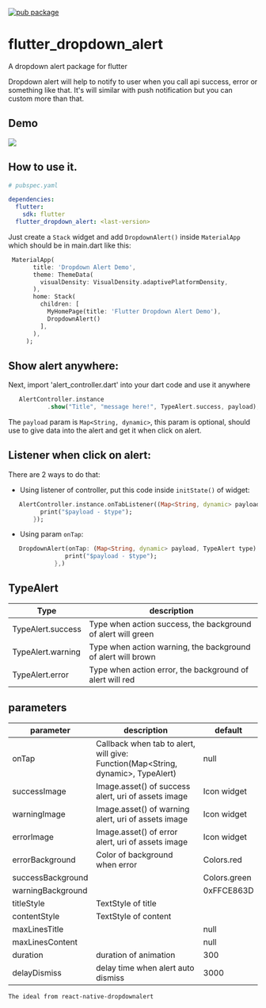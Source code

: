 [![pub package](https://img.shields.io/pub/v/flutter_dropdown_alert.svg)](https://pub.dartlang.org/packages/flutter_dropdown_alert)

# flutter_dropdown_alert

A dropdown alert package for flutter

Dropdown alert will help to notify to user when you call api success, error or something like that. It's will similar with push notification but you can custom more than that.

## Demo
![](https://github.com/vantuan88291/flutter_dropdown_alert/raw/master/screenshot/dropdown.gif)

##  How to use it.

```yaml
# pubspec.yaml

dependencies:
  flutter:
    sdk: flutter
  flutter_dropdown_alert: <last-version>
```

Just create a `Stack` widget and add `DropdownAlert()` inside `MaterialApp` which should be in main.dart like this:
```dart
 MaterialApp(
       title: 'Dropdown Alert Demo',
       theme: ThemeData(
         visualDensity: VisualDensity.adaptivePlatformDensity,
       ),
       home: Stack(
         children: [
           MyHomePage(title: 'Flutter Dropdown Alert Demo'),
           DropdownAlert()
         ],
       ),
     );
```

## Show alert anywhere:

Next, import 'alert_controller.dart' into your dart code and use it anywhere

```dart
   AlertController.instance
           .show("Title", "message here!", TypeAlert.success, payload);
```

The `payload` param is `Map<String, dynamic>`, this param is optional, should use to give data into the alert and get it when click on alert.

## Listener when click on alert:

There are 2 ways to do that:

- Using listener of controller, put this code inside `initState()` of widget:
```dart
   AlertController.instance.onTabListener((Map<String, dynamic> payload, TypeAlert type) {
         print("$payload - $type");
       });
```
- Using param `onTap`:
```dart
   DropdownAlert(onTap: (Map<String, dynamic> payload, TypeAlert type) {
                print("$payload - $type");
             },)
```



## TypeAlert
| Type                       | description                                                                           |
| -------------------------- | ------------------------------------------------------------------------------------- |
| TypeAlert.success          | Type when action success, the background of alert will green                          |
| TypeAlert.warning          | Type when action warning, the background of alert will brown                          |
| TypeAlert.error            | Type when action error, the background of alert will red                              |


## parameters
| parameter                  | description                                                                           | default                                                                                                                                                                               |
| -------------------------- | ------------------------------------------------------------------------------------- | ------------------------------------------------------------------------------------------------------------------------------------------------------------------------------------- |
| onTap                      | Callback when tab to alert, will give: Function(Map<String, dynamic>, TypeAlert)      | null                                                                                                                                                                                  |
| successImage               | Image.asset() of success alert, uri of assets image                                   | Icon widget                                                                                                                                                                           |
| warningImage               | Image.asset() of warning alert, uri of assets image                                   | Icon widget                                                                                                                                                                           |
| errorImage                 | Image.asset() of error alert, uri of assets image                                     | Icon widget                                                                                                                                                                           |
| errorBackground            | Color of background when error                                                        | Colors.red                                                                                                                                                                            |
| successBackground          |                                                                                       | Colors.green                                                                                                                                                                          |
| warningBackground          |                                                                                       | 0xFFCE863D                                                                                                                                                                            |
| titleStyle                 | TextStyle of title                                                                    |                                                                                                                                                                                       |
| contentStyle               | TextStyle of content                                                                  |                                                                                                                                                                                       |
| maxLinesTitle              |                                                                                       | null                                                                                                                                                                                  |
| maxLinesContent            |                                                                                       | null                                                                                                                                                                                  |
| duration                   | duration of animation                                                                 | 300                                                                                                                                                                                   |
| delayDismiss               | delay time when alert auto dismiss                                                    | 3000                                                                                                                                                                                  |


`The ideal from react-native-dropdownalert`